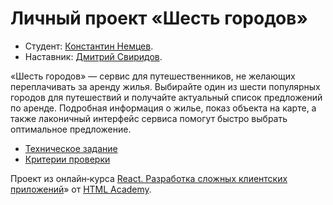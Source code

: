 # Личный проект «Шесть городов»

* Студент: [Константин Немцев](https://up.htmlacademy.ru/react/15/user/2329089).
* Наставник: [Дмитрий Свиридов](https://htmlacademy.ru/profile/slamach).

«Шесть городов» — сервис для путешественников, не желающих переплачивать за аренду жилья. Выбирайте один из шести популярных городов для путешествий и получайте актуальный список предложений по аренде. Подробная информация о жилье, показ объекта на карте, а также лаконичный интерфейс сервиса помогут быстро выбрать оптимальное предложение.

* [Техническое задание](specification.md)
* [Критерии проверки](criteries.md)

Проект из онлайн‑курса [React. Разработка сложных клиентских приложений](https://htmlacademy.ru/intensive/react)» от [HTML Academy](https://htmlacademy.ru).

